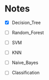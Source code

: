 # Notes

- [x] Decision_Tree
- [ ] Random_Forest
- [ ] SVM
- [ ] KNN
- [ ] Naive_Bayes
- [ ] Classification

